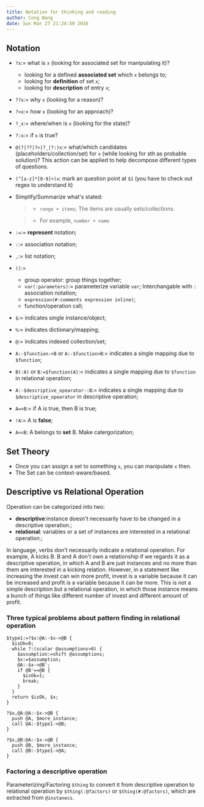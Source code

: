 ```yaml
---
title: Notation for thinking and reading
author: Cong Wang
date: Sun Mar 27 21:24:59 2016
---
```


## Notation

* `?x`:= what is `x` (looking for associated set for manipulating it)?
	* looking for a defined **associated set** which `x` belongs to;
	* looking for **definition** of set `x`;
	* looking for **description** of entry `x`; 
* `??x`:= why `x` (looking for a reason)? 
* `?>x`:= how `x` (looking for an approach)?
* `?_x`:= where/when is `x` (looking for the state)?
* `?:x`:= if `x` is true? 
* `@(?|??|?>|?_|?:)x`:= what/which candidates (placeholders/collection/set) for
  `x` (while looking for sth as probable solution)? This action can be applied to
  help decompose different types of questions.  
* `(^[a-z]*[0-9]+)x`: mark an question point at `$1` (you have to check out regex to
  understand it) 
* Simplify/Summarize what's stated:

	> * `range + items`; The items are usually sets/collections.

	> * For example, `number + name`

* `:=`:= **represent** notation;
* `:`:= association notation;
* `,`:= list notation;
* `()`:=
	* group operator: group things together;
	* `var(:parameters)`:= parameterize variable `var`; Interchangable with `:`
	  association notation;
	* `expression(#:comments expression inline)`;
	* function/operation call;
* `$`:= indicates single instance/object;
* `%`:= indicates dictionary/mapping;
* `@`:= indicates indexed collection/set;
* `A:-$function->B` or `A:-$function>B`:= indicates a single mapping due to `$function`;
* `B(:A)` or `B:=$function(A)`:= indicates a single mapping due to `$function` in relational operation;
* `A:-$descriptive_opearator-:B`:= indicates a single mapping due to `$descriptive_opearator` in descriptive operation;
* `A=>B`:= if A is true, then B is true;
* `!A`:= A is **false**;
* `A<<B`: A belongs to **set** B. Make catergorization;

## Set Theory

* Once you can assign a set to something `x`, you can manipulate `x` then. 
* The Set can be context-aware/based.

## Descriptive vs Relational Operation

Operation can be categorized into two:   

* **descriptive**:instance doesn't necessarily have to be changed in a
  descriptive operation.; 
* **relational**: variables or a set of instances are interested in a relational operation.; 

In language, verbs don't necessarily indicate a relational operation.  For example,
A kicks B. B and A don't own a relationship if we regards it as a descriptive
operation, in which A and B are just instances and no more than them are interested
in a kicking relation. However, in a statement like increasing the invest can win
more profit, invest is a variable because it can be increased and profit is a variable
because it can be more. This is not a simple description but a relational operation,
in which those instance means a bunch of things like different number of invest and
different amount of profit.

### Three typical problems about pattern finding in relational operation

```
$type1:=?$x:@A:-$x->@B {
  $isOk=0;
  while ?:(scalar @assumptions>0) {
	$assumption:=shift @assumptions;
	$x:=$assumption;
	@A:-$x->@B';
	if @B'==@B {
	  $isOk=1;
	  break;
	}
  }
  return $isOk, $x; 
}
```

```
?$x,@A:@A:-$x->@B {
  push @A, $more_instance;
  call @A:-$type1->@B;
}
```

```
?$x,@B:@A:-$x->@B {
  push @B, $more_instance;
  call @B:-$type1->@A;
}
```

### Factoring a descriptive operation

Parameterizing/Factoring `$thing` to convert it from descriptive operation to
relational operation by `$thing(:@factors)` or `$thing(#:@factors)`, which are extracted from
`@instanecs`.





<!--
Use natural-language to express idea and reduced-language to look into it.
`x:=Natural Language`;
`y:=Reduced Language`;
Use `$x` to express idea;
Use `$y` to do `@things`;
`@things:={filter possibilities, make question more answerable to the $asked}`;
`%asked`:`query processor`;
`$asked{example}:={"Google", "People who can answer it"}`


### Advanced Workflow

* Build new operator from the old ones;
* to define **Primitive** Operator;
* to define a **Primitive** Set;

To do the last two or not depend on its predictable or reusable purpose, like is it
necessary, or is it simplified?

## More about Notation

* `?x` returns info about which **set/sets** it belongs to and a **description** of
  itself.
* `?>x`: returns steps of doing things.
* *What to do* sth can be converted to `?>make/do sth`?
-->
